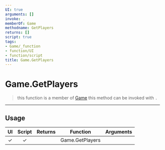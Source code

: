```yaml
---
UI: true
arguments: []
invoke: .
memberOf: Game
methodname: GetPlayers
returns: []
script: true
tags:
- Game/_function
- function/UI
- function/script
title: Game.GetPlayers
---
```

# Game.GetPlayers
> this function is a member of [Game](civ-6/lua/Game.md)
> this method can be invoked with `.`
-----
## Usage
|  UI | Script | Returns | Function | Arguments |
|:---:|:------:|-------:|:--------:|:---------|
|✓|✓||Game.GetPlayers||
